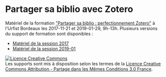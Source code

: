 # Partager sa biblio avec Zotero
Matériel de la formation ["Partager sa biblio : perfectionnement Zotero"](https://sygefor.reseau-urfist.fr/#/training/6877/8500) à l'Urfist Bordeaux les 2017-11-21 et 2019-01-29, 9h-13h.
Plusieurs versions du support de formation sont disponibles :
- [Matériel de la session 2017](https://github.com/fflamerie/zotero_collaborative/tree/2017) 
- [Matériel de la session 2019-01](https://github.com/fflamerie/zotero_collaborative/tree/2019-01)


<a rel="license" href="http://creativecommons.org/licenses/by-sa/3.0/fr/"><img alt="Licence Creative Commons" style="border-width:0" src="https://i.creativecommons.org/l/by-sa/3.0/fr/88x31.png" /></a><br />Les supports sont mis à disposition selon les termes de la <a rel="license" href="http://creativecommons.org/licenses/by-sa/3.0/fr/">Licence Creative Commons Attribution -  Partage dans les Mêmes Conditions 3.0 France</a>.

